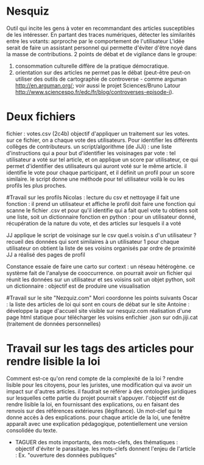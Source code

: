 # Nesquiz

Outil qui incite les gens à voter en recommandant des articles susceptibles de les intéresser.
En partant des traces numériques, détecter les similarités entre les votants: aprproche par le comportement de l'utilisateur
L'idée serait de faire un assistant personnel qui permette d'éviter d'être noyé dans la masse de contributions.
2 points de débat et de vigilance dans le groupe: 
1. consommation culturelle diffère de la pratique démocratique. 
2. orientation sur des articles ne permet pas le débat 
(peut-être peut-on utiliser des outils de cartographie de controverse - comme arguman http://en.arguman.org/; 
voir aussi le projet Sciences/Bruno Latour http://www.sciencespo.fr/edc/fr/blog/controverses-episode-i).

# Deux fichiers 
fichier : votes.csv (2c4b)
objectif d'appliquer un traitement sur les votes. sur ce fichier, on a chaque vote des utilisateurs.
Pour identifier les différents collèges de contributeurs.
un script/algorithme (de JiJi) : une liste d'instructions qui a pour but d'identifier les voisinages par vote : tel utilisateur a voté sur tel article, et on applique un score par utilisateur, ce qui permet d'identifier des utilisateurs qui auront voté sur le même article.
il identifie le vote pour chaque participant, et il définit un profil pour un score similaire. le script donne une méthode pour tel utilisateur voilà le ou les profils les plus proches.

#Travail sur les profils
Nicolas : lecture du csv et nettoyage 
il fait une fonction : il prend un utilisateur et affiche le profil
doit faire une fonction qui scanne le fichier .csv et pour qu'il identifie qui a fait quel vote 
tu obtiens soit une liste, soit un dictionnaire 
fonction en python : pour un utilisateur donné, récupération de la nature du vote, et des articles sur lesquels il a voté

JJ applique le script de voisinage sur le csv
quel.s voisin.s d'un utilisateur ?
recueil des données qui sont similaires à un utilisateur 1
pour chaque utilisateur on obtient la liste de ses voisins organisés par ordre de proximité
JJ a réalisé des pages de profil

Constance essaie de faire une carto sur cortext : un réseau hétérogène.
ce système fait de l'analyse de cooccurrence. 
on pourrait avoir un fichier qui réunit les données sur un utilisateur et ses voisins
soit un objet python, 
soit un dictionnaire : 
objectif est de produire une visualisation 

#Travail sur le site "Nezquiz.com"
Mori coordonne les points suivants
Oscar : la liste des articles de loi qui sont en cours de débat sur le site
Antoine : développe la page d'accueil 
site visible sur nesquiz.com
réalisation d'une page html statique pour télécharger les voisins enfichier .json sur odn.jiji.cat
(traitement de données personnelles)

# Travail sur les tags des articles pour rendre lisible la loi
Comment est-ce qu'on rend compte de la complexité de la loi ? rendre lisible pour les citoyens, pour les juristes, une modification qui va avoir un impact sur d'autres articles.
il faudrait se référer à des ontologies juridiques sur lesquelles cette partie du projet pourrait s'appuyer. 
l'objectif est de rendre lisible la loi, en fournissant des explications, ou en faisant des renvois sur des références extérieures (légifrance). Un mot-clef qui te donne accès à des explications. 
pour chaque article de la loi, une fenêtre apparaît avec une explication pédagogique, potentiellement une version consolidée du texte.
- TAGUER des mots importants, des mots-clefs, des thématiques : objectif d'éviter le parasitage. les mots-clefs donnent l'enjeu de l'article : Ex. "ouverture des données publiques"
